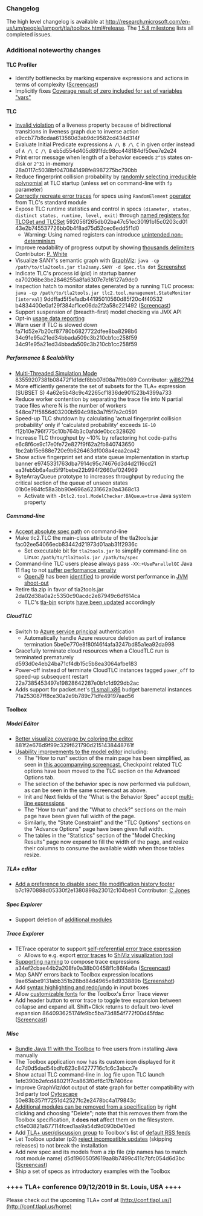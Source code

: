 ### Changelog
The high level changelog is available at http://research.microsoft.com/en-us/um/people/lamport/tla/toolbox.html#release. The [1.5.8 milestone](https://github.com/tlaplus/tlaplus/issues?q=is%3Aissue+milestone%3A1.5.8+is%3Aclosed) lists all completed issues.

### Additional noteworthy changes

#### TLC Profiler
* Identify bottlenecks by marking expensive expressions and actions in terms of complexity ([Screencast](https://raw.githubusercontent.com/tlaplus/tlaplus/master/general/docs/changelogs/screencasts/TLCProfiler.mp4))
* Implicitly fixes [Coverage result of zero included for set of variables "vars"](https://github.com/tlaplus/tlaplus/issues/152)

#### TLC
* [Invalid violation](https://github.com/tlaplus/tlaplus/issues/201) of a liveness property because of bidirectional transitions in liveness graph due to inverse action e9ccb77b8cdaa613560d3ab9dc9582cd434d314f
* Evaluate Initial Predicate expressions ```A /\ B /\ C``` in given order instead of ```A /\ C /\ B``` eb5d554d405d891fdc98cc448184df50ee7e2e24
* Print error message when length of a behavior exceeds ```2^15``` states on-disk or ```2^31``` in-memory 28a0117c5038bf0470841498fe8987275bc790bb
* Reduce fingerprint collision probability by [randomly selecting irreducible polynomial](https://github.com/tlaplus/tlaplus/issues/212) at TLC startup (unless set on command-line with ```fp``` parameter)
* [Correctly recreate error traces](https://github.com/tlaplus/tlaplus/issues/169) for specs using ```RandomElement``` [operator](https://github.com/tlaplus/tlaplus/blob/9dce6c7404552d70f728332c85aaa3af2aed719a/tlatools/src/tla2sany/StandardModules/TLC.tla#L80-L96) from TLC's standard module
* Expose TLC runtime statistics and control in specs ```(diameter, states, distinct states, runtime, level, exit)``` through [named registers for TLCGet and TLCSet](https://github.com/tlaplus/tlaplus/blob/9dce6c7404552d70f728332c85aaa3af2aed719a/tlatools/src/tlc2/module/TLC.java#L168-L212) 592056f265db02ba47c51ec30191b15c0203cd01 43e2b745537726bb0b4f8ad75d52cec6edd5f1d0
  * Warning: Using named registers can introduce [unintended non-determinism](https://github.com/tlaplus/tlaplus/issues/266)
* Improve readability of progress output by showing [thousands delimiters](https://github.com/tlaplus/tlaplus/pull/240) Contributor: [P. White](https://github.com/philipmw)
* Visualize SANY's semantic graph with [GraphViz](https://www.graphviz.org/): ```java -cp /path/to/tla2tools.jar tla2sany.SANY -d Spec.tla dot``` [Screenshot](https://raw.githubusercontent.com/tlaplus/tlaplus/master/general/docs/changelogs/screencasts/sany-semantic-graph.jpeg)
* Indicate TLC's process id (pid) in startup banner ea70206be3be2846255a8fa6307e7e16127a9dc0
* Inspection hatch to monitor states generated by a running TLC process: ```java -cp /path/to/tla2tools.jar tlc2.tool.management.StateMonitor [interval]``` 9ddffad5f5e1adb44195010560d85f20c4f40532 b4834400e0af29f384af1ce06da2f2a58c221492 ([Screencast](https://raw.githubusercontent.com/tlaplus/tlaplus/master/general/docs/changelogs/screencasts/StateMonitor.gif))
* Support suspension of (breadth-first) model checking via JMX API
* Opt-in [usage data reporting](https://usage-data.tlapl.us)
* Warn user if TLC is slowed down fa71d52e7b20cf87780b6827722dfee8ba8298b6 34c91e95a21ed34bbada509c3b210cb1cc258f59 34c91e95a21ed34bbada509c3b210cb1cc258f59

##### Performance & Scalability
* [Multi-Threaded Simulation Mode](https://github.com/tlaplus/tlaplus/issues/147) 83559207381b08472f1d1dcf8bb07d08a7f9b089 Contributor: [will62794](https://github.com/will62794)
* More efficiently generate the set of subsets for the TLA+ expression (SUBSET S) 4a62e5b48c9c42265cf1836de901523b4399a733
* Reduce worker contention by separating the trace file into N partial trace files where N is the number of workers 548ce71f5856d03200b594c98b3a7f5f7a2c0591
* Speed-up TLC shutdown by calculating 'actual fingerprint collision probability' only if 'calculated probability' exceeds ```1E-10``` f12b10e796f775c10b764b3c0afdde0bcc328620
* Increase TLC throughput by ~10% by refactoring hot code-paths e6c8f6ce9c17e0fe72e827f9f62a2fb840743650 1bc2ab15e688e720e9b626463df008a4eaa2ca42
* Show active fingerprint set and state queue implementation in startup banner e9745331763dba7914c95c74676d3d4d2116cd21 ea3feb5b6a4ad5f91bebe22b994f2660af024969
* ByteArrayQueue prototype to increases throughput by reducing the critical section of the queue of unseen states 01b0e984fc58a3bb90e696a6231662a0a4368c13
  * Activate with ```-Dtlc2.tool.ModelChecker.BAQueue=true``` Java system property

##### Command-line
* [Accept absolute spec path](https://github.com/tlaplus/tlaplus/issues/24) on command-line
* Make tlc2.TLC the main-class attribute of the tla2tools.jar fac02ee54066ecb83442d21973d01aab31f2936c
  * Set executable bit for ```tla2tools.jar``` to simplify command-line on Linux: ```/path/to/tla2tools.jar /path/to/spec```
* Command-line TLC users please always pass ```-XX:+UseParallelGC``` Java 11 flag to not [suffer performance penalty](https://raw.githubusercontent.com/tlaplus/tlaplus/master/general/docs/changelogs/screencasts/Java11UseParallelGC.jpeg)
  * [OpenJ9](https://www.eclipse.org/openj9/) has been [identified](https://github.com/eclipse/openj9/issues/4516) to provide worst performance in [JVM shoot-out](https://raw.githubusercontent.com/tlaplus/tlaplus/master/general/docs/changelogs/screencasts/JVMVendorComparison.jpeg)
* Retire tla.zip in favor of tla2tools.jar 2da02d38a0a2c5350c90acdc2e87949c6df614ca
  * TLC's [tla-bin](https://github.com/pmer/tla-bin) scripts [have been updated](https://github.com/pmer/tla-bin/issues/2) accordingly


##### CloudTLC
* Switch to [Azure service principal](https://tla.msr-inria.inria.fr/tlatoolbox/doc/cloudtlc/) authentication
  * Automatically handle Azure resource deletion as part of instance termination 5be0e770e8f80f46f4afa3247bd85a1ea92da998  
* Gracefully terminate cloud resources when a CloudTLC run is terminated prematurely d593d0e4eb24ba71cf4db15c5b8ea3064afbe183
* Power-off instead of terminate CloudTLC instances tagged ```power_off``` to speed-up subsequent restart 22a7385453497e19828642287e0b1c1d929db2ac
* Adds support for packet.net's [t1.small.x86](https://www.packet.com/cloud/servers/t1-small/) budget baremetal instances 71a253087ff8ce30a2e9b789c71dfe49197aad56

#### Toolbox

##### Model Editor
* [Better visualize coverage by coloring the editor](https://github.com/tlaplus/tlaplus/issues/60) 881f2e676d9f99c329f621790d2151438448761f
* [Usability improvements to the model editor](https://github.com/tlaplus/tlaplus/issues/49) including:
  * The "How to run" section of the main page has been simplified, as seen in [this accompanying screencast.](https://raw.githubusercontent.com/tlaplus/tlaplus/master/general/docs/changelogs/screencasts/158_model_editor_1.gif) Checkpoint related TLC options have been moved to the TLC section on the Advanced Options tab.
  * The selection of the behavior spec is now performed via pulldown, as can be seen in the same screencast as above.
  * Init and Next fields of the "What is the Behavior Spec" accept [multi-line expressions](https://github.com/tlaplus/tlaplus/issues/168)
  * The "How to run" and the "What to check?" sections on the main page have been given full width of the page.
  * Similarly, the "State Constraint" and the "TLC Options" sections on the "Advance Options" page have been given full width.
  * The tables in the "Statistics" section of the "Model Checking Results" page now expand to fill the width of the page, and resize their columns to consume the available width when those tables resize.

##### TLA+ editor
* [Add a preference to disable spec file modification history footer](https://github.com/tlaplus/tlaplus/issues/157) b7c1970888d05330f2e1380898a23012c104beb1 Contributor: [C Jones](https://github.com/porglezomp)

##### Spec Explorer
* Support deletion of [additional modules](https://github.com/tlaplus/tlaplus/issues/195)

##### Trace Explorer
* TETrace operator to support [self-referential error trace expression](https://github.com/tlaplus/tlaplus/issues/267)
  * Allows to e.g. export [error traces](https://raw.githubusercontent.com/tlaplus/tlaplus/master/general/docs/changelogs/screencasts/shiviz-visualization.jpeg) to [ShiViz visualization tool](https://bitbucket.org/bestchai/shiviz)
* [Supporting naming](https://github.com/tlaplus/tlaplus/issues/265) to compose trace expressions a34ef2cbae44b2a208fe0a38b00458f1c86f4a6a ([Screencast](https://raw.githubusercontent.com/tlaplus/tlaplus/master/general/docs/changelogs/screencasts/55184925-88734500-5150-11e9-9c1b-35a91757c21b.gif))
* Map SANY errors back to Toolbox expression locations 9ae65abe9131abb351b28bd84d4965e8d933889b ([Screenshot](https://raw.githubusercontent.com/tlaplus/tlaplus/master/general/docs/changelogs/screencasts/SanyLocation2TraceExplorerLocation.png))
* Add [syntax highlighting and redo/undo](https://github.com/tlaplus/tlaplus/issues/264) in input boxes
* Allow [customizable fonts](https://github.com/tlaplus/tlaplus/issues/162) for the Toolbox's Error Trace viewer
* Add header button to error trace to toggle tree expansion between collapse and expand all. Shift+Click returns to default two-level expansion 864093625174fe9bc5ba73d854f772f00d45fdac ([Screencast](https://raw.githubusercontent.com/tlaplus/tlaplus/master/general/docs/changelogs/screencasts/52dfa170dc119e5d036eb8df2e30d673240149eb.gif))

##### Misc
* [Bundle Java 11 with the Toolbox](https://github.com/tlaplus/tlaplus/issues/176) to free users from installing Java manually
* The Toolbox application now has its custom icon displayed for it 4c7d0d5dad54bdfc623c84277716c1c6c3abcc7e
* Show actual TLC command-line in .log file upon TLC launch 1efd390b2efcd48021f7ca863f0df6c17b7406ce
* Improve GraphViz/dot output of state graph for better compatibility with 3rd party tool [Cytoscape](http://www.cytoscape.org/) 50e83b357ff7251d42527fc2e2478bc4a179843c
* [Additional modules can be removed from a specification](https://github.com/tlaplus/tlaplus/issues/195) by right clicking and choosing "Delete"; note that this removes them from the Toolbox specification, it **does not** affect them on the filesystem. cf4e03821a677114fced1aa9a54d9d090b0e10ed
* Add [TLA+ user/discussion group](http://discuss.tlapl.us/) to Toolbox's list of [default RSS feeds](https://github.com/tlaplus/tlaplus/issues/233)
* Let Toolbox updater (p2) [reject incompatible updates](https://github.com/tlaplus/tlaplus/issues/252) (skipping releases) to not break the installation
* Add new spec and its models from a zip file (zip names has to match root module name) d5d1960505f619aa8b7499c411c7bfc054d6d3bc ([Screencast](https://raw.githubusercontent.com/tlaplus/tlaplus/master/general/docs/changelogs/screencasts/AddNewSpecFromZip.gif))
* Ship a set of specs as introductory examples with the Toolbox

### ++++ TLA+ conference 09/12/2019 in St. Louis, USA ++++
Please check out the upcoming TLA+ conf at [http://conf.tlapl.us/](http://conf.tlapl.us/home)

